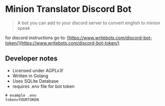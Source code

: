 # Minion Translator Discord Bot
> A bot you can add to your discord server to convert english to minion speak

for discord instructions go to: [https://www.writebots.com/discord-bot-token/](https://www.writebots.com/discord-bot-token/)

## Developer notes
- Licensed under AGPLv3!
- Written in Golang
- Uses SQLite Database
- requires .env file for bot token
```
# example .env
token=YOURTOKEN
```